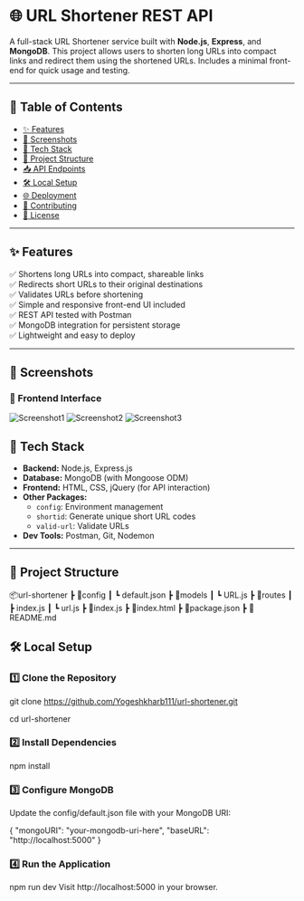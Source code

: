 # 🌐 URL Shortener REST API

A full-stack URL Shortener service built with **Node.js**, **Express**, and **MongoDB**. This project allows users to shorten long URLs into compact links and redirect them using the shortened URLs. Includes a minimal front-end for quick usage and testing.

---

## 📖 Table of Contents
- [✨ Features](#-features)
- [📸 Screenshots](#-screenshots)
- [🚀 Tech Stack](#-tech-stack)
- [📂 Project Structure](#-project-structure)
- [📥 API Endpoints](#-api-endpoints)
- [🛠️ Local Setup](#-local-setup)
- [🌐 Deployment](#-deployment)
- [🤝 Contributing](#-contributing)
- [📜 License](#-license)

---

## ✨ Features

✅ Shortens long URLs into compact, shareable links  
✅ Redirects short URLs to their original destinations  
✅ Validates URLs before shortening  
✅ Simple and responsive front-end UI included  
✅ REST API tested with Postman  
✅ MongoDB integration for persistent storage  
✅ Lightweight and easy to deploy  

---

## 📸 Screenshots

### 🔗 Frontend Interface

![Screenshot1](https://github.com/user-attachments/assets/162e9b54-3d04-4c15-a2b1-8534d8bb65cd)
![Screenshot2](https://github.com/user-attachments/assets/1c7859e7-50c2-4629-b441-72b125b046f1)
![Screenshot3](https://github.com/user-attachments/assets/78eae45d-81cc-4deb-960f-39606e3a29c4)


## 🚀 Tech Stack

- **Backend:** Node.js, Express.js
- **Database:** MongoDB (with Mongoose ODM)
- **Frontend:** HTML, CSS, jQuery (for API interaction)
- **Other Packages:**
  - `config`: Environment management
  - `shortid`: Generate unique short URL codes
  - `valid-url`: Validate URLs
- **Dev Tools:** Postman, Git, Nodemon

---

## 📂 Project Structure

📦url-shortener
┣ 📂config
┃ ┗ default.json
┣ 📂models
┃ ┗ URL.js
┣ 📂routes
┃ ┣ index.js
┃ ┗ url.js
┣ 📜index.js
┣ 📜index.html
┣ 📜package.json
┣ 📜README.md

## 🛠️ Local Setup
### 1️⃣ Clone the Repository

git clone https://github.com/Yogeshkharb111/url-shortener.git

cd url-shortener
### 2️⃣ Install Dependencies

npm install
### 3️⃣ Configure MongoDB
Update the config/default.json file with your MongoDB URI:

{
  "mongoURI": "your-mongodb-uri-here",
  "baseURL": "http://localhost:5000"
}
### 4️⃣ Run the Application

npm run dev
Visit http://localhost:5000 in your browser.
